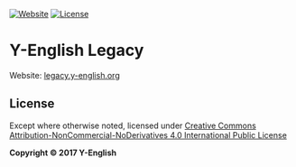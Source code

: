 [![Website](https://img.shields.io/website-up-down-green-red/https/legacy.y-english.org.svg)](https://legacy.y-english.org/)
[![License](https://img.shields.io/badge/license-CC4.0%20BY--NC--ND-orange.svg)](/blob/master/LICENSE)

# Y-English Legacy
Website: [legacy.y-english.org](https://legacy.y-english.org)

## License
Except where otherwise noted, licensed under [Creative Commons Attribution-NonCommercial-NoDerivatives 4.0 International Public License](/LICENSE)

**Copyright &copy; 2017 Y-English**
